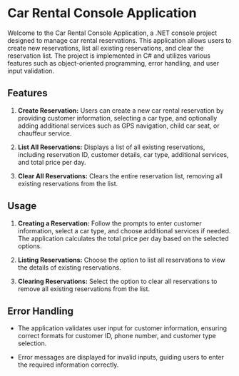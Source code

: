 # Car Rental Console Application

Welcome to the Car Rental Console Application, a .NET console project designed to manage car rental reservations. This application allows users to create new reservations, list all existing reservations, and clear the reservation list. The project is implemented in C# and utilizes various features such as object-oriented programming, error handling, and user input validation.

## Features

1. **Create Reservation:** Users can create a new car rental reservation by providing customer information, selecting a car type, and optionally adding additional services such as GPS navigation, child car seat, or chauffeur service.

2. **List All Reservations:** Displays a list of all existing reservations, including reservation ID, customer details, car type, additional services, and total price per day.

3. **Clear All Reservations:** Clears the entire reservation list, removing all existing reservations from the list.


## Usage

1. **Creating a Reservation:** Follow the prompts to enter customer information, select a car type, and choose additional services if needed. The application calculates the total price per day based on the selected options.

2. **Listing Reservations:** Choose the option to list all reservations to view the details of existing reservations.

3. **Clearing Reservations:** Select the option to clear all reservations to remove all existing reservations from the list.

## Error Handling

- The application validates user input for customer information, ensuring correct formats for customer ID, phone number, and customer type selection.

- Error messages are displayed for invalid inputs, guiding users to enter the required information correctly.

